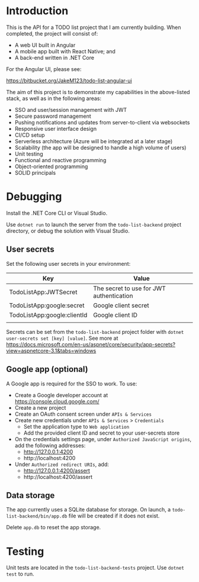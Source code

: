 # Introduction

This is the API for a TODO list project that I am currently building. When completed, the project will consist of:

 * A web UI built in Angular
 * A mobile app built with React Native; and
 * A back-end written in .NET Core
 
For the Angular UI, please see:

https://bitbucket.org/JakeM123/todo-list-angular-ui

The aim of this project is to demonstrate my capabilities in the above-listed stack, as well as in the following areas:

 * SSO and user/session management with JWT
 * Secure password management
 * Pushing notifications and updates from server-to-client via websockets
 * Responsive user interface design
 * CI/CD setup
 * Serverless architecture (Azure will be integrated at a later stage)
 * Scalability (the app will be designed to handle a high volume of users)
 * Unit testing
 * Functional and reactive programming
 * Object-oriented programming
 * SOLID principals

# Debugging

Install the .NET Core CLI or Visual Studio.

Use `dotnet run` to launch the server from the `todo-list-backend` project directory, or debug the solution with Visual Studio.

## User secrets

Set the following user secrets in your environment:

| Key       				  | Value									 |
|-----------------------------|------------------------------------------|
| TodoListApp:JWTSecret       | The secret to use for JWT authentication |
| TodoListApp:google:secret   | Google client secret                     |
| TodoListApp:google:clientId | Google client ID            			 |
|                             |                                          |

Secrets can be set from the `todo-list-backend` project folder with `dotnet user-secrets set [key] [value]`. See more at https://docs.microsoft.com/en-us/aspnet/core/security/app-secrets?view=aspnetcore-3.1&tabs=windows

## Google app (optional)

A Google app is required for the SSO to work. To use:

* Create a Google developer account at https://console.cloud.google.com/
* Create a new project
* Create an OAuth consent screen under `APIs & Services`
* Create new credentials under `APIs & Services` > `Credentials`
	* Set the application type to `Web application`
	* Add the provided client ID and secret to your user-secrets store
* On the credentials settings page, under `Authorized JavaScript origins`, add the following addresses:
	* http://127.0.0.1:4200
	* http://localhost:4200
* Under `Authorized redirect URIs`, add:
	* http://127.0.0.1:4200/assert
	* http://localhost:4200/assert
	
## Data storage

The app currently uses a SQLite database for storage. On launch, a `todo-list-backend/bin/app.db` file will be created if it does not exist.

Delete `app.db` to reset the app storage.
	
# Testing

Unit tests are located in the `todo-list-backend-tests` project. Use `dotnet test` to run.